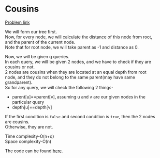 # Cousins

[Problem link](https://github.com/dscnsec/DSC-NSEC-Algorithms/blob/master/6.%20Binary%20Tree/cousins/cousins.md)

We will form our tree first.<br>
Now, for every node, we will calculate the distance of this node from root, and the parent of the current node.<br>
Note that for root node, we will take parent as -1 and distance as 0.<br>

Now, we will be given q queries.<br>
In each query, we will be given 2 nodes, and we have to check if they are cousins or not.<br>
2 nodes are cousins when they are located at an equal depth from root node, and they do not belong to the same parent(may have same grandparent).<br>
So for any query, we will check the following 2 things-
* parent[u]==parent[v], assuming u and v are our given nodes in the particular query
* depth[u]==depth[v]<br>

If the first condition is `false` and second condition is `true`, then the 2 nodes are cousins.<br>
Otherwise, they are not.

Time complexity-O(n+q)<br>
Space complexity-O(n)

The code can be found [here](https://github.com/dscnsec/DSC-NSEC-Algorithms/blob/master/6.%20Binary%20Tree/cousins/cousins_merlin.cpp).
